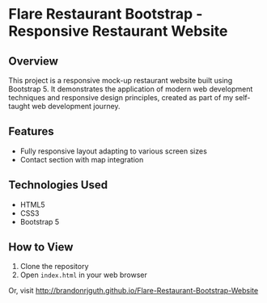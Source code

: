 # Flare Restaurant Bootstrap - Responsive Restaurant Website

## Overview
This project is a responsive mock-up restaurant website built using Bootstrap 5. It demonstrates the application of modern web development techniques and responsive design principles, created as part of my self-taught web development journey.

## Features
- Fully responsive layout adapting to various screen sizes
- Contact section with map integration

## Technologies Used
- HTML5
- CSS3
- Bootstrap 5

## How to View
1. Clone the repository
2. Open `index.html` in your web browser

Or, visit http://brandonrjguth.github.io/Flare-Restaurant-Bootstrap-Website
